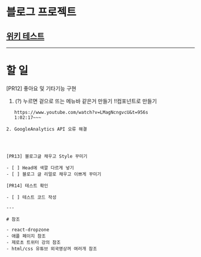 # 블로그 프로젝트

## [위키 테스트](https://github.com/CodeSoom/project-react-6-shongs27.wiki.git)

---

# 할 일

[PR12] 좋아요 및 기타기능 구현

1. (?) 누르면 겉으로 뜨는 메뉴바 같은거 만들기
   !!컴포넌트로 만들기

```css로 수정
   https://www.youtube.com/watch?v=LMagNcngvcU&t=956s
   1:02:17~~~

2. GoogleAnalytics API 오류 해결




[PR13] 블로그글 채우고 Style 꾸미기

- [ ] Head에 색깔 다르게 넣기
- [ ] 블로그 글 리얼로 채우고 이쁘게 꾸미기

[PR14] 테스트 확인

- [ ] 테스트 코드 작성

---

# 참조

- react-dropzone
- 애플 페이지 참조
- 제로초 트위터 강의 참조
- html/css 유튜브 외국영상꺼 여러개 참조
```
